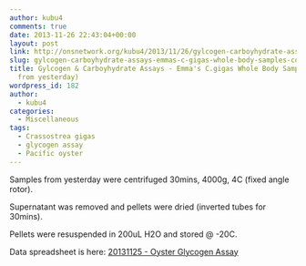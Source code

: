 ```yaml
---
author: kubu4
comments: true
date: 2013-11-26 22:43:04+00:00
layout: post
link: http://onsnetwork.org/kubu4/2013/11/26/gylcogen-carboyhydrate-assays-emmas-c-gigas-whole-body-samples-continued-from-yesterday/
slug: gylcogen-carboyhydrate-assays-emmas-c-gigas-whole-body-samples-continued-from-yesterday
title: Gylcogen & Carboyhydrate Assays - Emma's C.gigas Whole Body Samples (continued
  from yesterday)
wordpress_id: 182
author:
  - kubu4
categories:
  - Miscellaneous
tags:
  - Crassostrea gigas
  - glycogen assay
  - Pacific oyster
---
```


Samples from yesterday were centrifuged 30mins, 4000g, 4C (fixed angle rotor).

Supernatant was removed and pellets were dried (inverted tubes for 30mins).

Pellets were resuspended in 200uL H2O and stored @ -20C.

Data spreadsheet is here: [20131125 - Oyster Glycogen Assay](https://docs.google.com/spreadsheet/ccc?key=0AmS_90rPaQMzdHVBZGtENzFkZTNMM3BCTVNZQm1Cd2c&usp=sharing)
